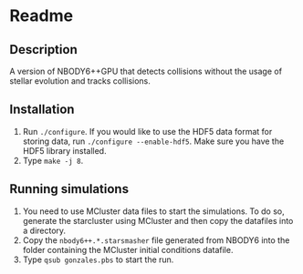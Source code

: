 # Readme
## Description
A version of NBODY6++GPU that detects collisions without the usage of stellar evolution and tracks collisions.

## Installation
1. Run `./configure`. If you would like to use the HDF5 data format for storing data, run `./configure --enable-hdf5`. Make sure you have the HDF5 library installed.
2. Type `make -j 8`.

## Running simulations
1. You need to use MCluster data files to start the simulations. To do so, generate the starcluster using MCluster and then copy the datafiles into a directory. 
2. Copy the `nbody6++.*.starsmasher` file generated from NBODY6 into the folder containing the MCluster initial conditions datafile.
3. Type `qsub gonzales.pbs` to start the run.
